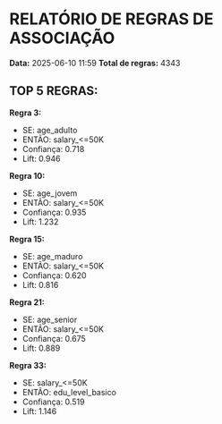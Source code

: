 # RELATÓRIO DE REGRAS DE ASSOCIAÇÃO

**Data:** 2025-06-10 11:59
**Total de regras:** 4343

## TOP 5 REGRAS:

**Regra 3:**
- SE: age_adulto
- ENTÃO: salary_<=50K
- Confiança: 0.718
- Lift: 0.946

**Regra 10:**
- SE: age_jovem
- ENTÃO: salary_<=50K
- Confiança: 0.935
- Lift: 1.232

**Regra 15:**
- SE: age_maduro
- ENTÃO: salary_<=50K
- Confiança: 0.620
- Lift: 0.816

**Regra 21:**
- SE: age_senior
- ENTÃO: salary_<=50K
- Confiança: 0.675
- Lift: 0.889

**Regra 33:**
- SE: salary_<=50K
- ENTÃO: edu_level_basico
- Confiança: 0.519
- Lift: 1.146

